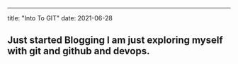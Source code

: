 ----
title: "Into To GIT"
date: 2021-06-28

Just started Blogging I am just exploring myself with git and github and devops.
----
